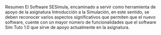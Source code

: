 Resumen
El Software SESimula, encaminado a servir como herramienta de apoyo de la asignatura
Introducción a la Simulación, en este sentido, se deben reconocer varios
aspectos significativos que permiten que el nuevo software, cuente con un
mayor número de funcionalidades que el software Sim Tuto 1.0 que sirve de
apoyo actualmente en la asignatura.
